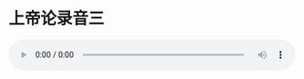 # 上帝论录音三

<audio style="width: 100%;" preload="false" controls controlslist="nodownload"><source src="http://file.simai.life/audio/mp3/old/27374.mp3" type="audio/mpeg">Your browser does not support the audio element.</audio>


